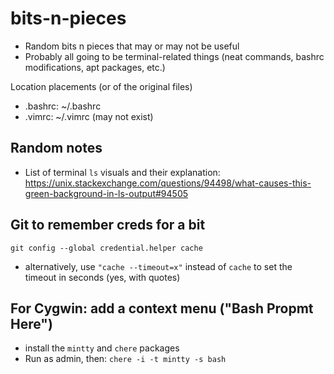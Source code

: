 # bits-n-pieces
- Random bits n pieces that may or may not be useful
- Probably all going to be terminal-related things (neat commands, bashrc modifications, apt packages, etc.)

Location placements (or of the original files)
- .bashrc: ~/.bashrc
- .vimrc: ~/.vimrc (may not exist)

## Random notes
- List of terminal `ls` visuals and their explanation: https://unix.stackexchange.com/questions/94498/what-causes-this-green-background-in-ls-output#94505

## Git to remember creds for a bit
`git config --global credential.helper cache`
- alternatively, use `"cache --timeout=x"` instead of `cache` to set the timeout in seconds (yes, with quotes)

## For Cygwin: add a context menu ("Bash Propmt Here")
- install the `mintty` and `chere` packages
- Run as admin, then: `chere -i -t mintty -s bash`

